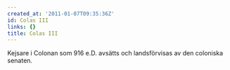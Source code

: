 ```yaml
---
created_at: '2011-01-07T09:35:36Z'
id: Colas III
links: {}
title: Colas III
---
```


Kejsare i Colonan som 916 e.D. avsätts och landsförvisas av den coloniska senaten.